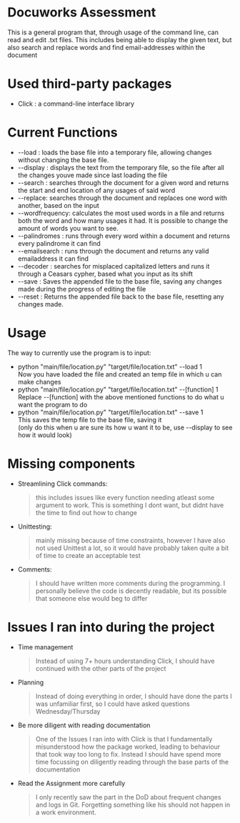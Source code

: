 # Docuworks Assessment

This is a general program that, through usage of the command line, can read and edit .txt files.
This includes being able to display the given text, but also search and replace words and find email-addresses within the document

# Used third-party packages
* Click : a command-line interface library

# Current Functions

* --load : loads the base file into a temporary file, allowing changes without changing the base file.
* --display : displays the text from the temporary file, so the file after all the changes youve made since last loading the file
* --search : searches through the document for a given word and returns the start and end location of any usages of said word
* --replace: searches through the document and replaces one word with another, based on the input
* --wordfrequency: calculates the most used words in a file and returns both the word and how many usages it had.
  It is possible to change the amount of words you want to see.
* --palindromes : runs through every word within a document and returns every palindrome it can find
* --emailsearch : runs through the document and returns any valid emailaddress it can find
* --decoder : searches for misplaced capitalized letters and runs it through a Ceasars cypher, based what you input as its shift
* --save : Saves the appended file to the base file, saving any changes made during the progress of editing the file
* --reset : Returns the appended file back to the base file, resetting any changes made.

# Usage
The way to currently use the program is to input:
* python "main/file/location.py" "target/file/location.txt" --load 1                  
  Now you have loaded the file and created an temp file in which u can make changes
* python "main/file/location.py" "target/file/location.txt" --[function] 1          
  Replace --[function] with the above mentioned functions to do what u want the program to do
* python "main/file/location.py" "target/file/location.txt" --save 1            
  This saves the temp file to the base file, saving it                        
  (only do this when u are sure its how u want it to be, use --display to see how it would look)

# Missing components
* Streamlining Click commands:
  > this includes issues like every function needing atleast some argument to work. This is something I dont want, but didnt have the time to find out how to change
* Unittesting:
  > mainly missing because of time constraints, however I have also not used Unittest a lot, so it would have probably taken quite a bit of time to create an acceptable test
* Comments:
  > I should have written more comments during the programming. I personally believe the code is decently readable, but its possible that someone else would beg to differ

# Issues I ran into during the project
* Time management
  > Instead of using 7+ hours understanding Click, I should have continued with the other parts of the project
* Planning
  > Instead of doing everything in order, I should have done the parts I was unfamiliar first, so I could have asked questions Wednesday/Thursday
* Be more diligent with reading documentation
  > One of the Issues I ran into with Click is that I fundamentally misunderstood how the package worked, leading to behaviour that took way too long to fix. Instead I should have spend more time focussing on diligently reading through the base parts of the documentation
* Read the Assignment more carefully
  > I only recently saw the part in the DoD about frequent changes and logs in Git. Forgetting something like his should not happen in a work environment.


 
  


